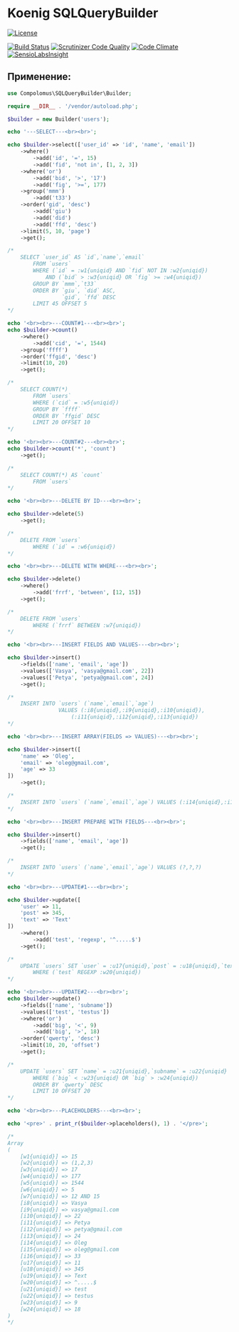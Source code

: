 # Koenig SQLQueryBuilder

[![License](https://img.shields.io/badge/license-GPL%20v.3-blue.svg?style=plastic)](https://www.gnu.org/licenses/gpl-3.0-standalone.html)

[![Build Status](https://scrutinizer-ci.com/g/Compolomus/SQLQueryBuilder/badges/build.png?b=master)](https://scrutinizer-ci.com/g/Compolomus/SQLQueryBuilder/build-status/master)
[![Scrutinizer Code Quality](https://scrutinizer-ci.com/g/Compolomus/SQLQueryBuilder/badges/quality-score.png?b=master)](https://scrutinizer-ci.com/g/Compolomus/SQLQueryBuilder/?branch=master)
[![Code Climate](https://codeclimate.com/github/Compolomus/SQLQueryBuilder/badges/gpa.svg)](https://codeclimate.com/github/Compolomus/SQLQueryBuilder)
[![SensioLabsInsight](https://insight.sensiolabs.com/projects/783c680b-cf5e-49ec-bc21-c4d50f257974/mini.png)](https://insight.sensiolabs.com/projects/783c680b-cf5e-49ec-bc21-c4d50f257974)

## Применение:

```php
use Compolomus\SQLQueryBuilder\Builder;

require __DIR__ . '/vendor/autoload.php';

$builder = new Builder('users');

echo '---SELECT---<br><br>';

echo $builder->select(['user_id' => 'id', 'name', 'email'])
    ->where()
        ->add('id', '=', 15)
        ->add('fid', 'not in', [1, 2, 3])
    ->where('or')
        ->add('bid', '>', '17')
        ->add('fig', '>=', 177)
    ->group('mmm')
        ->add('t33')
    ->order('gid', 'desc')
        ->add('giu')
        ->add('did')
        ->add('ffd', 'desc')
    ->limit(5, 10, 'page')
    ->get();

/*
    SELECT `user_id` AS `id`,`name`,`email`
        FROM `users`
        WHERE (`id` = :w1{uniqid} AND `fid` NOT IN :w2{uniqid})
            AND (`bid` > :w3{uniqid} OR `fig` >= :w4{uniqid})
        GROUP BY `mmm`,`t33`
        ORDER BY `giu`, `did` ASC,
                 `gid`, `ffd` DESC
        LIMIT 45 OFFSET 5
*/

echo '<br><br>---COUNT#1---<br><br>';
echo $builder->count()
    ->where()
        ->add('cid', '=', 1544)
    ->group('ffff')
    ->order('ffgid', 'desc')
    ->limit(10, 20)
    ->get();

/*
    SELECT COUNT(*)
        FROM `users`
        WHERE (`cid` = :w5{uniqid})
        GROUP BY `ffff`
        ORDER BY `ffgid` DESC
        LIMIT 20 OFFSET 10
*/

echo '<br><br>---COUNT#2---<br><br>';
echo $builder->count('*', 'count')
    ->get();

/*
    SELECT COUNT(*) AS `count`
        FROM `users`
*/

echo '<br><br>---DELETE BY ID---<br><br>';

echo $builder->delete(5)
    ->get();

/*
    DELETE FROM `users`
        WHERE (`id` = :w6{uniqid})
*/

echo '<br><br>---DELETE WITH WHERE---<br><br>';

echo $builder->delete()
    ->where()
        ->add('frrf', 'between', [12, 15])
    ->get();

/*
    DELETE FROM `users`
        WHERE (`frrf` BETWEEN :w7{uniqid})
*/

echo '<br><br>---INSERT FIELDS AND VALUES---<br><br>';

echo $builder->insert()
    ->fields(['name', 'email', 'age'])
    ->values(['Vasya', 'vasya@gmail.com', 22])
    ->values(['Petya', 'petya@gmail.com', 24])
    ->get();

/*
    INSERT INTO `users` (`name`,`email`,`age`)
                VALUES (:i8{uniqid},:i9{uniqid},:i10{uniqid}),
                    (:i11{uniqid},:i12{uniqid},:i13{uniqid})
*/

echo '<br><br>---INSERT ARRAY(FIELDS => VALUES)---<br><br>';

echo $builder->insert([
    'name' => 'Oleg',
    'email' => 'oleg@gmail.com',
    'age' => 33
])
    ->get();

/*
    INSERT INTO `users` (`name`,`email`,`age`) VALUES (:i14{uniqid},:i15{uniqid},:i16{uniqid})
*/

echo '<br><br>---INSERT PREPARE WITH FIELDS---<br><br>';

echo $builder->insert()
    ->fields(['name', 'email', 'age'])
    ->get();

/*
    INSERT INTO `users` (`name`,`email`,`age`) VALUES (?,?,?)
*/

echo '<br><br>---UPDATE#1---<br><br>';

echo $builder->update([
    'user' => 11,
    'post' => 345,
    'text' => 'Text'
])
    ->where()
        ->add('test', 'regexp', '^.....$')
    ->get();

/*
    UPDATE `users` SET `user` = :u17{uniqid},`post` = :u18{uniqid},`text` = :u19{uniqid}
        WHERE (`test` REGEXP :w20{uniqid})
*/

echo '<br><br>---UPDATE#2---<br><br>';
echo $builder->update()
    ->fields(['name', 'subname'])
    ->values(['test', 'testus'])
    ->where('or')
        ->add('big', '<', 9)
        ->add('big', '>', 18)
    ->order('qwerty', 'desc')
    ->limit(10, 20, 'offset')
    ->get();

/*
    UPDATE `users` SET `name` = :u21{uniqid},`subname` = :u22{uniqid}
        WHERE (`big` < :w23{uniqid} OR `big` > :w24{uniqid})
        ORDER BY `qwerty` DESC
        LIMIT 10 OFFSET 20
*/

echo '<br><br>---PLACEHOLDERS---<br><br>';

echo '<pre>' . print_r($builder->placeholders(), 1) . '</pre>';

/*
Array
(
    [w1{uniqid}] => 15
    [w2{uniqid}] => (1,2,3)
    [w3{uniqid}] => 17
    [w4{uniqid}] => 177
    [w5{uniqid}] => 1544
    [w6{uniqid}] => 5
    [w7{uniqid}] => 12 AND 15
    [i8{uniqid}] => Vasya
    [i9{uniqid}] => vasya@gmail.com
    [i10{uniqid}] => 22
    [i11{uniqid}] => Petya
    [i12{uniqid}] => petya@gmail.com
    [i13{uniqid}] => 24
    [i14{uniqid}] => Oleg
    [i15{uniqid}] => oleg@gmail.com
    [i16{uniqid}] => 33
    [u17{uniqid}] => 11
    [u18{uniqid}] => 345
    [u19{uniqid}] => Text
    [w20{uniqid}] => ^.....$
    [u21{uniqid}] => test
    [u22{uniqid}] => testus
    [w23{uniqid}] => 9
    [w24{uniqid}] => 18
)
*/

```

